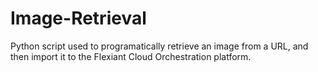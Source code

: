 # Image-Retrieval
Python script used to programatically retrieve an image from a URL, and then import it to the Flexiant Cloud Orchestration platform.
